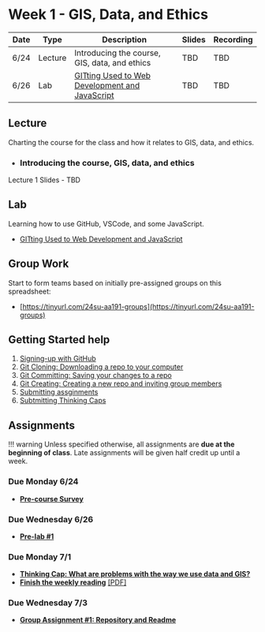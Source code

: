 # Week 1 - GIS, Data, and Ethics

Date|Type|Description|Slides|Recording|
|---|----|-----------|------|---------|
|6/24|Lecture|Introducing the course, GIS, data, and ethics|TBD|TBD|
|6/26|Lab|[GITting Used to Web Development and JavaScript](../labs/week1/index.md)|TBD|TBD|

## Lecture

Charting the course for the class and how it relates to GIS, data, and ethics.

- ### Introducing the course, GIS, data, and ethics

Lecture 1 Slides - TBD

## Lab

Learning how to use GitHub, VSCode, and some JavaScript.

- [GITting Used to Web Development and JavaScript](../labs/week1/index.md)


## Group Work

Start to form teams based on initially pre-assigned groups on this spreadsheet: 

- [https://tinyurl.com/24su-aa191-groups](https://tinyurl.com/24su-aa191-groups)

## Getting Started help

1. [Signing-up with GitHub](../help/github_sign_up.md)
2. [Git Cloning: Downloading a repo to your computer](../help/git_cloning.md)
3. [Git Committing: Saving your changes to a repo](../help/git_commit.md)
4. [Git Creating: Creating a new repo and inviting group members](../help/git_creating.md)
5. [Submitting assginments](../help/submit.md)
6. [Subtmitting Thinking Caps](../help/thinking_caps.md)
<!-- [Introduction to GIS](./Materials/a_optional_gis.md) -->

## Assignments

!!! warning
    Unless specified otherwise, all assignments are **due at the beginning of class**. Late assignments will be given half credit up until a week.

### Due Monday 6/24
- [**Pre-course Survey**](https://cloud.albertmaps.com/apps/forms/s/tNL9DqDRY8ZQ8gLjZBfixT83)

### Due Wednesday 6/26

- [**Pre-lab #1**](../assignments/week1/prelab.md)

### Due Monday 7/1

- [**Thinking Cap: What are problems with the way we use data and GIS?**](../assignments/week1/thinking_cap.md)
- [**Finish the weekly reading**](../assignments/week1/reading.md) [[PDF]](../materials/readings/An_Introduction_to_Critical_Cartography.pdf)

### Due Wednesday 7/3

<!-- - [**Lab #1: Portfolio**](../assignments/week1/lab_assignment.md) -->
- [**Group Assignment #1: Repository and Readme**](../assignments/week1/group_assignment.md)
<!-- - [Pre-lab](../assignments/week2/prelab.md) -->
